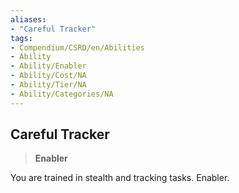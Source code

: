 ```yaml
---
aliases:
- "Careful Tracker"
tags:
- Compendium/CSRD/en/Abilities
- Ability
- Ability/Enabler
- Ability/Cost/NA
- Ability/Tier/NA
- Ability/Categories/NA
---
```


  
## Careful Tracker  
>**Enabler**
  
You are trained in stealth and tracking tasks. Enabler.